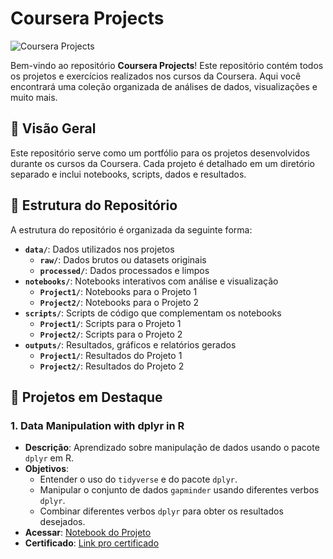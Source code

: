 # Coursera Projects

![Coursera Projects](https://img.shields.io/badge/Projects-Coursera-blue)

Bem-vindo ao repositório **Coursera Projects**! Este repositório contém todos os projetos e exercícios realizados nos cursos da Coursera. Aqui você encontrará uma coleção organizada de análises de dados, visualizações e muito mais.

## 🚀 Visão Geral

Este repositório serve como um portfólio para os projetos desenvolvidos durante os cursos da Coursera. Cada projeto é detalhado em um diretório separado e inclui notebooks, scripts, dados e resultados.

## 📁 Estrutura do Repositório

A estrutura do repositório é organizada da seguinte forma:

-   **`data/`**: Dados utilizados nos projetos
    -   **`raw/`**: Dados brutos ou datasets originais
    -   **`processed/`**: Dados processados e limpos
-   **`notebooks/`**: Notebooks interativos com análise e visualização
    -   **`Project1/`**: Notebooks para o Projeto 1
    -   **`Project2/`**: Notebooks para o Projeto 2
-   **`scripts/`**: Scripts de código que complementam os notebooks
    -   **`Project1/`**: Scripts para o Projeto 1
    -   **`Project2/`**: Scripts para o Projeto 2
-   **`outputs/`**: Resultados, gráficos e relatórios gerados
    -   **`Project1/`**: Resultados do Projeto 1
    -   **`Project2/`**: Resultados do Projeto 2

## 🌟 Projetos em Destaque

### 1. **Data Manipulation with dplyr in R**

-   **Descrição**: Aprendizado sobre manipulação de dados usando o pacote `dplyr` em R.
-   **Objetivos**:
    -   Entender o uso do `tidyverse` e do pacote `dplyr`.
    -   Manipular o conjunto de dados `gapminder` usando diferentes verbos `dplyr`.
    -   Combinar diferentes verbos `dplyr` para obter os resultados desejados.
-   **Acessar**: [Notebook do Projeto](notebooks/Dplyr-Manipulation/dplyr-manipulation.nb.html)
-   **Certificado**: [Link pro certificado](https://coursera.org/share/8a21f661cba639040201924067ffa077)
